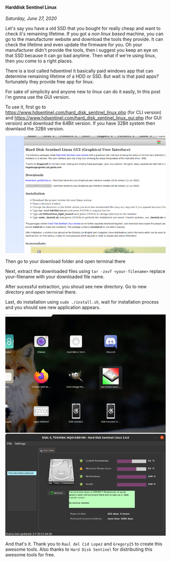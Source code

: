 #### Harddisk Sentinel Linux
_Saturday, June 27, 2020_

Let's say you have a old SSD that you bought for really cheap and want to check it's remaining 
lifetime. If you got a *non linux based* machine, you can go to the manufacturer website and 
download the tools they provide. It can check the lifetime and even update the firmware for you. 
Oh your manufacturer didn't provide the tools, then i suggest you keep an eye on that SSD because 
it can go bad anytime. Then what if we're using linux, then you come to a right places.

There is a tool called hdsentinel it basically paid windows app that can determine remaining 
lifetime of a HDD or SSD. But wait is that paid apps? fortunately they provide free app for linux.

For sake of simplicity and anyone new to linux can do it easily, In this post i'm gonna use the GUI 
version.

To use it, first go to <https://www.hdsentinel.com/hard_disk_sentinel_linux.php> (for CLI version) and 
<https://www.hdsentinel.com/hard_disk_sentinel_linux_gui.php> (for GUI version) and download the 64Bit 
version. If you have 32Bit system then downlaod the 32Bit version.
<div class="row">
	<div class="col-sm-3"></div>
	<div class="col-sm-6">
		<div class="img-thumbnail">
			<img class="img-fluid" src="./posts/2020-06-27-harddisk-sentinel-linux/1.png" alt="img">
		</div>
	</div>
	<div class="col-sm-3"></div>
</div>

Then go to your download folder and open terminal there

Next, extract the downloaded files using `tar -zxvf <your-filename>` replace your-filename with your 
downloaded file name.

After sucessful extraction, you shoud see new directory. Go to new directory and open terminal there.

Last, do installation using `sudo ./install.sh`, wait for installation process and you should see new 
application appears.
<div class="row">
	<div class="col-sm-3"></div>
	<div class="col-sm-6">
		<div class="img-thumbnail">
			<img class="img-fluid" src="./posts/2020-06-27-harddisk-sentinel-linux/2.jpg" alt="img">
		</div>
	</div>
	<div class="col-sm-3"></div>
</div>
<div class="row">
	<div class="col-sm-3"></div>
	<div class="col-sm-6">
		<div class="img-thumbnail">
			<img class="img-fluid" src="./posts/2020-06-27-harddisk-sentinel-linux/3.png" alt="img">
		</div>
	</div>
	<div class="col-sm-3"></div>
</div>

And that's it. Thank you to `Raul del Cid Lopez` and `Gregory25` to create this awesome tools. Also 
thanks to `Hard Disk Sentinel` for distributing this awesome tools for free.